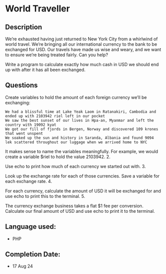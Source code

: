 # World Traveller


## Description
We’re exhausted having just returned to New York City from a whirlwind of world travel. We’re bringing all our international currency to the bank to be exchanged for USD. Our travels have made us wise and weary, and we want to ensure we’re being treated fairly. Can you help?

Write a program to calculate exactly how much cash in USD we should end up with after it has all been exchanged. 

## Questions
Create variables to hold the amount of each foreign currency we’ll be exchanging:

    We had a blissful time at Lake Yeak Laom in Ratanakiri, Cambodia and ended up with 2103942 riel left in our pocket
    We saw the best sunset of our lives in Hpa-an, Myanmar and left the country with 19092 kyat
    We got our fill of fjords in Bergen, Norway and discovered 109 krones that went unspent
    We soaked up the sun and history in Saranda, Albania and found 9094 lek scattered throughout our luggage when we arrived home to NYC

It makes sense to name the variables meaningfully. For example, we would create a variable $riel to hold the value 2103942.
2.

Use echo to print how much of each currency we started out with.
3.

Look up the exchange rate for each of those currencies. Save a variable for each exchange rate.
4.

For each currency, calculate the amount of USD it will be exchanged for and use echo to print this to the terminal.
5.

The currency exchange business takes a flat $1 fee per conversion. Calculate our final amount of USD and use echo to print it to the terminal.


## Language used:
* PHP

## Completion Date:
* 17 Aug 24
